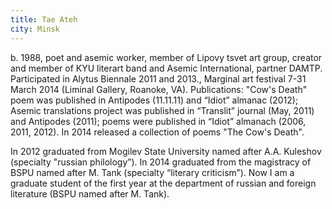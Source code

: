 ```yaml
---
title: Tae Ateh
city: Minsk
---
```


b. 1988, poet and asemic worker, member of Lipovy tsvet art group, creator and member of KYU literart band and Asemic International, partner DAMTP.  Participated in Alytus Biennale 2011 and 2013., Marginal art festival 7-31 March 2014 (Liminal Gallery, Roanoke, VA). Publications: "Cow's Death" poem was published in Antipodes (11.11.11) and “Idiot” almanac (2012); Asemic translations project was published in “Translit” journal (May, 2011) and Antipodes (2011); poems were published in “Idiot” almanach (2006, 2011, 2012). In 2014 released a collection of poems "The Cow's Death".

In 2012 graduated from Mogilev State University named after A.A. Kuleshov (specialty "russian philology”). In 2014 graduated from the magistracy of BSPU named after M. Tank (specialty  “literary criticism”). Now I am a graduate student of the first year at the department of russian and foreign literature (BSPU named after M. Tank).

